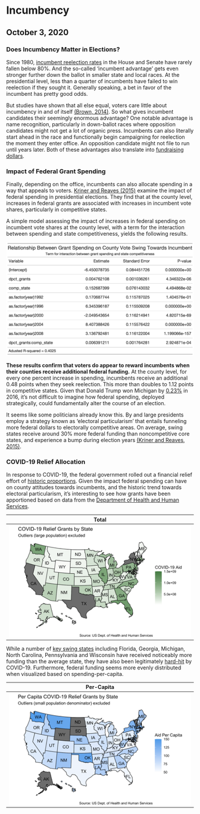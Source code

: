# Incumbency
## October 3, 2020

### Does Incumbency Matter in Elections?
Since 1980, [incumbent reelection rates](https://www.opensecrets.org/elections-overview/reelection-rates) in the House and Senate have rarely fallen below 80%. And the so-called ‘incumbent advantage’ gets even stronger further down the ballot in smaller state and local races. At the presidential level, less than a quarter of incumbents have failed to win reelection if they sought it. Generally speaking, a bet in favor of the incumbent has pretty good odds. 

But studies have shown that all else equal, voters care little about incumbency in and of itself [(Brown, 2014)](https://www-cambridge-org.ezp-prod1.hul.harvard.edu/core/services/aop-cambridge-core/content/view/ECFE39E003912F8AF65C2AD14A34BD8C/S2052263014000062a.pdf/div-class-title-voters-don-t-care-much-about-incumbency-div.pdf). So what gives incumbent candidates their seemingly enormous advantage? One notable advantage is name recognition, particularly in down-ballot races where opposition candidates might not get a lot of organic press. Incumbents can also literally start ahead in the race and functionally begin campaigning for reelection the moment they enter office. An opposition candidate might not file to run until years later. Both of these advantages also translate into [fundraising dollars](https://www.opensecrets.org/elections-overview/incumbent-advantage). 


### Impact of Federal Grant Spending
Finally, depending on the office, incumbents can also allocate spending in a way that appeals to voters. [Kriner and Reaves (2015)](https://hollis.harvard.edu/primo-explore/fulldisplay?docid=TN_cdi_proquest_journals_1018073231&context=PC&vid=HVD2&search_scope=everything&tab=everything&lang=en_US) examine the impact of federal spending in presidential elections. They find that at the county level, increases in federal grants are associated with increases in incumbent vote shares, particularly in competitive states. 

A simple model assessing the impact of increases in federal spending on incumbent vote shares at the county level, with a term for the interaction between spending and state competitiveness, yields the following results. 

![](../figures/grant_model_gt.png)

**These results confirm that voters do appear to reward incumbents when their counties receive additional federal funding.** At the county level, for every one percent increase in spending, incumbents receive an additional 0.48 points when they seek reelection. This more than doubles to 1.12 points in competitive states. Given that Donald Trump won Michigan by [0.23%](https://www.nytimes.com/elections/2016/results/michigan) in 2016, it’s not difficult to imagine how federal spending, deployed strategically, could fundamentally alter the course of an election. 

It seems like some politicians already know this. By and large presidents employ a strategy known as ‘electoral particularism’ that entails funneling more federal dollars to electorally competitive areas. On average, swing states receive around 30% more federal funding than noncompetitive core states, and experience a bump during election years [(Kriner and Reaves, 2015)](https://www.cambridge.org/core/journals/american-political-science-review/article/presidential-particularism-and-dividethedollar-politics/962ABE4FC41A6FF3E1F95CE1B54D1ADD). 


### COVID-19 Relief Allocation
In response to COVID-19, the federal government rolled out a financial relief effort of [historic proportions](https://www.npr.org/2020/03/25/818881845/senate-reaches-historic-deal-on-2t-coronavirus-economic-rescue-package). Given the impact federal spending can have on county attitudes towards incumbents, and the historic trend towards electoral particularism, it’s interesting to see how grants have been apportioned based on data from the [Department of Health and Human Services](https://taggs.hhs.gov/coronavirus). 

| Total |
:-----:|
|![](../figures/covid_aid_by_state.png) |

While a number of [key swing states](https://www.politico.com/news/2020/09/08/swing-states-2020-presidential-election-409000) including Florida, Georgia, Michigan, North Carolina, Pennsylvania and Wisconsin have received noticeably more funding than the average state, they have also been legitimately [hard-hit](https://www.nytimes.com/interactive/2020/us/coronavirus-us-cases.html#:~:text=The%20places%20hit%20hardest,identified%20more%20than%20700%2C000%20cases.) by COVID-19. Furthermore, federal funding seems more evenly distributed when visualized based on spending-per-capita. 

| Per-Capita |
:---:|
|![](../figures/covid_percap_aid_by_state.png)|

